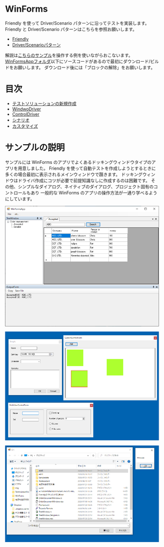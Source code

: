# WinForms

Friendly を使って Driver/Scenario パターンに沿ってテストを実装します。<br>
Friendly と Driver/Scenario パターンはこちらを参照お願いします。<br>
+ [Friendly](https://github.com/Codeer-Software/Friendly/blob/master/README.jp.md)
+ [Driver/Scenarioパターン](https://github.com/Codeer-Software/Friendly/blob/master/TestAutomationDesign.jp.md)

解説は[こちらのサンプル](WinFormsApp)を操作する例を使いながらおこないます。
[WinFormsAppフォルダ](WinFormsApp)以下にソースコードがあるので最初にダウンロード/ビルドをお願いします。
ダウンロード後には「ブロックの解除」をお願いします。

# 目次
+ [テストソリューションの新規作成](Sln.md)
+ [WindwoDriver](WindowDriver.md)
+ [ControlDriver](ControlDriver.md)
+ [シナリオ](Scenario.md)
+ [カスタマイズ](Customize.md)

# サンプルの説明
サンプルには WinForms のアプリでよくあるドッキングウィンドウタイプのアプリを用意しました。
Friendly を使って自動テストを作成しようとするときに多くの場合最初に表示されるメインウィンドウで躓きます。
ドッキングウィンドウはドライバ作成にコツが必要で前提知識なしに作成するのは困難です。
その他、シンプルなダイアログ、ネイティブのダイアログ、プロジェクト固有のコントロールもあり
一般的な WinForms のアプリの操作方法が一通り学べるようにしています。

![MainFrame.png](Img/MainFrame.png)

![SampleDialogs.png](Img/SampleDialogs.png)

![NativeWindows.png](Img/NativeWindows.png)
